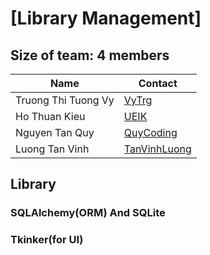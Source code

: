 # [Library Management]
## Size of team: 4 members

| Name                | Contact                                         |
| ------------------- | ----------------------------------------------- |
| Truong Thi Tuong Vy | [VyTrg](https://github.com/VyTrg)               |
| Ho Thuan Kieu       | [UEIK](https://github.com/UEIK)                 |
| Nguyen Tan Quy      | [QuyCoding](https://github.com/tanquy04)        | 
| Luong Tan Vinh      | [TanVinhLuong](https://github.com/tanvinhluong) |

## Library

### SQLAlchemy(ORM) And SQLite

### Tkinker(for UI)

